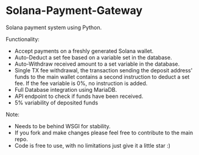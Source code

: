 # Solana-Payment-Gateway
Solana payment system using Python.

Functionality:
 - Accept payments on a freshly generated Solana wallet.
 - Auto-Deduct a set fee based on a variable set in the database.
 - Auto-Withdraw received amount to a set variable in the database.
 - Single TX fee withdrawal, the transaction sending the deposit address' funds to the main wallet contains a second instruction to deduct a set fee. If the fee variable is 0%, no instruction is added.
 - Full Database integration using MariaDB.
 - API endpoint to check if funds have been received.
 - 5% variability of deposited funds

Note:
 - Needs to be behind WSGI for stability.
 - If you fork and make changes please feel free to contribute to the main repo.
 - Code is free to use, with no limitations just give it a little star :)


